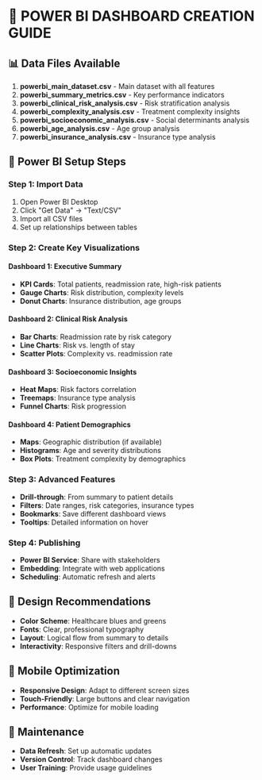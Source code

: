 
# 🎯 POWER BI DASHBOARD CREATION GUIDE

## 📊 Data Files Available
1. **powerbi_main_dataset.csv** - Main dataset with all features
2. **powerbi_summary_metrics.csv** - Key performance indicators
3. **powerbi_clinical_risk_analysis.csv** - Risk stratification analysis
4. **powerbi_complexity_analysis.csv** - Treatment complexity insights
5. **powerbi_socioeconomic_analysis.csv** - Social determinants analysis
6. **powerbi_age_analysis.csv** - Age group analysis
7. **powerbi_insurance_analysis.csv** - Insurance type analysis

## 🚀 Power BI Setup Steps

### Step 1: Import Data
1. Open Power BI Desktop
2. Click "Get Data" → "Text/CSV"
3. Import all CSV files
4. Set up relationships between tables

### Step 2: Create Key Visualizations

#### Dashboard 1: Executive Summary
- **KPI Cards**: Total patients, readmission rate, high-risk patients
- **Gauge Charts**: Risk distribution, complexity levels
- **Donut Charts**: Insurance distribution, age groups

#### Dashboard 2: Clinical Risk Analysis
- **Bar Charts**: Readmission rate by risk category
- **Line Charts**: Risk vs. length of stay
- **Scatter Plots**: Complexity vs. readmission rate

#### Dashboard 3: Socioeconomic Insights
- **Heat Maps**: Risk factors correlation
- **Treemaps**: Insurance type analysis
- **Funnel Charts**: Risk progression

#### Dashboard 4: Patient Demographics
- **Maps**: Geographic distribution (if available)
- **Histograms**: Age and severity distributions
- **Box Plots**: Treatment complexity by demographics

### Step 3: Advanced Features
- **Drill-through**: From summary to patient details
- **Filters**: Date ranges, risk categories, insurance types
- **Bookmarks**: Save different dashboard views
- **Tooltips**: Detailed information on hover

### Step 4: Publishing
- **Power BI Service**: Share with stakeholders
- **Embedding**: Integrate with web applications
- **Scheduling**: Automatic refresh and alerts

## 🎨 Design Recommendations
- **Color Scheme**: Healthcare blues and greens
- **Fonts**: Clear, professional typography
- **Layout**: Logical flow from summary to details
- **Interactivity**: Responsive filters and drill-downs

## 📱 Mobile Optimization
- **Responsive Design**: Adapt to different screen sizes
- **Touch-Friendly**: Large buttons and clear navigation
- **Performance**: Optimize for mobile loading

## 🔄 Maintenance
- **Data Refresh**: Set up automatic updates
- **Version Control**: Track dashboard changes
- **User Training**: Provide usage guidelines
